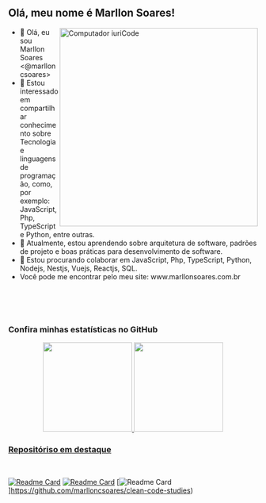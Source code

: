 ## Olá, meu nome é Marllon Soares!

<img src="https://raw.githubusercontent.com/MicaelliMedeiros/micaellimedeiros/master/image/computer-illustration.png" min-width="400px" max-width="400px" width="400px" align="right" alt="Computador iuriCode">

<p align="left">
  <ul>
    <li>👋 Olá, eu sou Marllon Soares <@marlloncsoares></li>
    <li>👀 Estou interessado em compartilhar conhecimento sobre Tecnologia e linguagens de programação, como, por exemplo: JavaScript, Php, TypeScript e Python, entre outras.</li>
    <li>🌱 Atualmente, estou aprendendo sobre arquitetura de software, padrões de projeto e boas práticas para desenvolvimento de software.</li>
    <li>💞️ Estou procurando colaborar em JavaScript, Php, TypeScript, Python, Nodejs, Nestjs, Vuejs, Reactjs, SQL.</li>
    <li>Você pode me encontrar pelo meu site: www.marllonsoares.com.br</li>
   </ul>
</p>

<br />
<br />
<br />

### Confira minhas estatísticas no GitHub 
<div align="center">
  <a href="https://github.com/marlloncsoares">
  <img height="180em" src="https://github-readme-stats.vercel.app/api?username=marlloncsoares&show_icons=true&theme=dracula&include_all_commits=true&count_private=true"/>
  <img height="180em" src="https://github-readme-stats.vercel.app/api/top-langs/?username=marlloncsoares&layout=compact&langs_count=7&theme=dracula"/>
</div>


### Repositóriso em destaque

<br>

[![Readme Card](https://github-readme-stats.vercel.app/api/pin/?username=marlloncsoares&repo=urionlinejudge)](https://github.com/marlloncsoares/urionlinejudge)
[![Readme Card](https://github-readme-stats.vercel.app/api/pin/?username=marlloncsoares&repo=tools-js)](https://github.com/marlloncsoares/tools-js)
[![Readme Card](https://github-readme-stats.vercel.app/api/pin/?username=marlloncsoares&repo=clean-code-studies)]https://github.com/marlloncsoares/clean-code-studies)  

